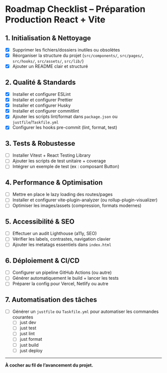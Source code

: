 # Roadmap Checklist – Préparation Production React + Vite

## 1. Initialisation & Nettoyage

- [x] Supprimer les fichiers/dossiers inutiles ou obsolètes
- [x] Réorganiser la structure du projet (`src/components/`, `src/pages/`, `src/hooks/`, `src/assets/`, `src/lib/`)
- [x] Ajouter un README clair et structuré

## 2. Qualité & Standards

- [x] Installer et configurer ESLint
- [x] Installer et configurer Prettier
- [x] Installer et configurer Husky
- [x] Installer et configurer commitlint
- [x] Ajouter les scripts lint/format dans `package.json` ou `justfile`/`Taskfile.yml`
- [x] Configurer les hooks pre-commit (lint, format, test)

## 3. Tests & Robustesse

- [ ] Installer Vitest + React Testing Library
- [ ] Ajouter les scripts de test unitaire + coverage
- [ ] Intégrer un exemple de test (ex : composant Button)

## 4. Performance & Optimisation

- [ ] Mettre en place le lazy loading des routes/pages
- [ ] Installer et configurer vite-plugin-analyzer (ou rollup-plugin-visualizer)
- [ ] Optimiser les images/assets (compression, formats modernes)

## 5. Accessibilité & SEO

- [ ] Effectuer un audit Lighthouse (a11y, SEO)
- [ ] Vérifier les labels, contrastes, navigation clavier
- [ ] Ajouter les metatags essentiels dans `index.html`

## 6. Déploiement & CI/CD

- [ ] Configurer un pipeline GitHub Actions (ou autre)
- [ ] Générer automatiquement le build + lancer les tests
- [ ] Préparer la config pour Vercel, Netlify ou autre

## 7. Automatisation des tâches

- [ ] Générer un `justfile` ou `Taskfile.yml` pour automatiser les commandes courantes
  - [ ] just dev
  - [ ] just test
  - [ ] just lint
  - [ ] just format
  - [ ] just build
  - [ ] just deploy

---

**À cocher au fil de l’avancement du projet.**

